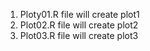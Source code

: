 1. Ploty01.R file will create plot1
2. Plot02.R file will create plot2
3. Plot03.R file will create plot3
